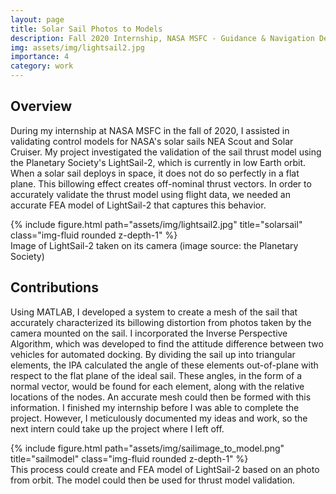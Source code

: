```yaml
---
layout: page
title: Solar Sail Photos to Models
description: Fall 2020 Internship, NASA MSFC - Guidance & Navigation Design Team
img: assets/img/lightsail2.jpg
importance: 4
category: work
---
```


## Overview
During my internship at NASA MSFC in the fall of 2020, I assisted in validating control models for NASA's solar sails NEA Scout and Solar Cruiser. My project investigated the validation of the sail thrust model using the Planetary Society's LightSail-2, which is currently in low Earth orbit.
When a solar sail deploys in space, it does not do so perfectly in a flat plane. This billowing effect creates off-nominal thrust vectors. In order to accurately validate the thrust model using flight data, we needed an accurate FEA model of LightSail-2 that captures this behavior.


<div class="row">
    <div class="col-sm mt-3 mt-md-0">
        {% include figure.html path="assets/img/lightsail2.jpg" title="solarsail" class="img-fluid rounded z-depth-1" %}
    </div>
</div>
<div class="caption">
    Image of LightSail-2 taken on its camera (image source: the Planetary Society)
</div>


## Contributions
Using MATLAB, I developed a system to create a mesh of the sail that accurately characterized its billowing distortion from photos taken by the camera mounted on the sail. I incorporated the Inverse Perspective Algorithm, which was developed to find the attitude difference between two vehicles for automated docking. By dividing the sail up into triangular elements, the IPA calculated the angle of these elements out-of-plane with respect to the flat plane of the ideal sail. These angles, in the form of a normal vector, would be found for each element, along with the relative locations of the nodes. An accurate mesh could then be formed with this information.
I finished my internship before I was able to complete the project. However, I meticulously documented my ideas and work, so the next intern could take up the project where I left off.

<div class="row">
    <div class="col-sm mt-3 mt-md-0">
        {% include figure.html path="assets/img/sailimage_to_model.png" title="sailmodel" class="img-fluid rounded z-depth-1" %}
    </div>
</div>
<div class="caption">
    This process could create and FEA model of LightSail-2 based on an photo from orbit. The model could then be used for thrust model validation.
</div>

